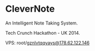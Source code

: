 CleverNote
==========
An Intelligent Note Taking System.

Tech Crunch Hackathon  - UK 2014.

VPS: root/gznlvtqqyays@178.62.122.146 
